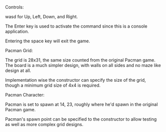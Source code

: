 Controls:

wasd for Up, Left, Down, and Right.

The Enter key is used to activate the command since this is a console application.

Entering the space key will exit the game.


Pacman Grid:

The grid is 28x31, the same size counted from the original Pacman game.  The board is a much simpler design, with walls on all sides and no maze like design at all.

Implementation wise the constructor can specify the size of the grid, though a minimum grid size of 4x4 is required.


Pacman Character:

Pacman is set to spawn at 14, 23, roughly where he'd spawn in the original Pacman game.

Pacman's spawn point can be specified to the constructor to allow testing as well as more complex grid designs.